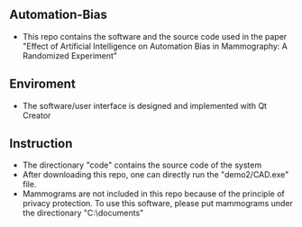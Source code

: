 ## Automation-Bias
* This repo contains the software and the source code used in the paper "Effect of Artificial Intelligence on Automation Bias in Mammography: A Randomized Experiment"

## Enviroment
* The software/user interface is designed and implemented with Qt Creator

## Instruction
* The directionary "code" contains the source code of the system
* After downloading this repo, one can directly run the "demo2/CAD.exe" file.
* Mammograms are not included in this repo because of the principle of privacy protection. To use this software, please put mammograms under the directionary "C:\documents"


  
  
